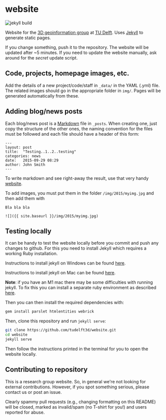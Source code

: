 # website

![jekyll build](https://github.com/tudelft3d/website/workflows/jekyll%20build/badge.svg)


Website for the [3D geoinformation group](http://3dgeoinfo.bk.tudelft.nl) at [TU Delft](http://www.tudelft.nl). Uses [Jekyll](http://www.jekyllrb.com) to generate static pages.

If you change something, push it to the repository. The website will be updated after ~5 minutes. If you need to update the website manually, ask around for the *secret* update script.


## Code, projects, homepage images, etc.

Add the details of a new project/code/staff in `_data/` in the YAML (.yml) file. The related images should go in the appropriate folder in `img/`. Pages will be generated automatically from these.


## Adding blog/news posts

Each blog/news post is a [Markdown](http://daringfireball.net/projects/markdown/syntax) file in `_posts`. When creating one, just copy the structure of the other ones, the naming convention for the files must be followed and each file should have a header of this form:

```
---
layout: post
title:  "Testing..1..2..testing"
categories: news
date:   2015-09-29 08:29
author: John Smith
---
```

To write markdown and see right-away the result, use that very handy [website](http://dillinger.io). 

To add images, you must put them in the folder `/img/2015/myimg.jpg` and then add them with 

```
Bla bla bla 

![]({{ site.baseurl }}/img/2015/myimg.jpg)
```

## Testing locally
It can be handy to test the website locally before you commit and push any changes to github. For this you need to install Jekyll which requires a working Ruby installation. 

Instructions to install jekyll on Windows can be found [here](https://jekyllrb.com/docs/installation/windows).

Instructions to install jekyll on Mac can be found [here](https://jekyllrb.com/docs/installation/macos/).

**Note**: if you have an M1 mac there may be some difficulties with running jekyll. To fix this you can install a separate ruby environment as described [here]( http://www.earthinversion.com/blogging/how-to-install-jekyll-on-appple-m1-macbook/).

Then you can then install the required dependencies with:

```bash
gem install parslet htmlentities webrick
```

Then, clone this repository and run `jekyll serve`:

```bash 
git clone https://github.com/tudelft3d/website.git
cd website
jekyll serve
```

Then follow the instructions printed in the terminal for you to open the website locally.


## Contributing to repository

This is a research group website. So, in general we're not looking for external contributions. However, if you spot something serious, please contact us or post an issue.

Clearly spammy pull requests (e.g., changing formatting on this README) will be closed, marked as invalid/spam (no T-shirt for you!) and users reported for abuse.
